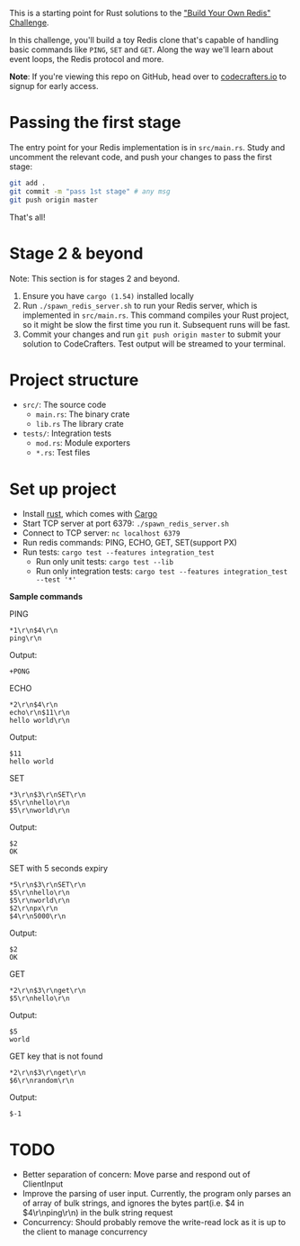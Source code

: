 This is a starting point for Rust solutions to the
["Build Your Own Redis" Challenge](https://codecrafters.io/challenges/redis).

In this challenge, you'll build a toy Redis clone that's capable of handling
basic commands like `PING`, `SET` and `GET`. Along the way we'll learn about
event loops, the Redis protocol and more.

**Note**: If you're viewing this repo on GitHub, head over to
[codecrafters.io](https://codecrafters.io) to signup for early access.

# Passing the first stage

The entry point for your Redis implementation is in `src/main.rs`. Study and
uncomment the relevant code, and push your changes to pass the first stage:

```sh
git add .
git commit -m "pass 1st stage" # any msg
git push origin master
```

That's all!

# Stage 2 & beyond

Note: This section is for stages 2 and beyond.

1. Ensure you have `cargo (1.54)` installed locally
1. Run `./spawn_redis_server.sh` to run your Redis server, which is implemented
   in `src/main.rs`. This command compiles your Rust project, so it might be
   slow the first time you run it. Subsequent runs will be fast.
1. Commit your changes and run `git push origin master` to submit your solution
   to CodeCrafters. Test output will be streamed to your terminal.

# Project structure
* `src/`: The source code
  * `main.rs`: The binary crate
  * `lib.rs` The library crate
* `tests/`: Integration tests
  * `mod.rs`: Module exporters
  * `*.rs`: Test files

# Set up project
* Install [rust](https://www.rust-lang.org/tools/install), which comes with [Cargo](https://doc.rust-lang.org/cargo/)
* Start TCP server at port 6379: `./spawn_redis_server.sh`
* Connect to TCP server: `nc localhost 6379`
* Run redis commands: PING, ECHO, GET, SET(support PX)
* Run tests: `cargo test --features integration_test`
  * Run only unit tests: `cargo test --lib`
  * Run only integration tests: `cargo test --features integration_test --test '*'`

**Sample commands**

PING
```
*1\r\n$4\r\n
ping\r\n
```
Output:
```
+PONG
```

ECHO
```
*2\r\n$4\r\n
echo\r\n$11\r\n
hello world\r\n
```
Output:
```
$11
hello world
```

SET
```
*3\r\n$3\r\nSET\r\n
$5\r\nhello\r\n
$5\r\nworld\r\n
```

Output:
```
$2
OK
```

SET with 5 seconds expiry
```
*5\r\n$3\r\nSET\r\n
$5\r\nhello\r\n
$5\r\nworld\r\n
$2\r\npx\r\n
$4\r\n5000\r\n
```
Output:
```
$2
OK
```

GET
```
*2\r\n$3\r\nget\r\n
$5\r\nhello\r\n
```

Output:
```
$5
world
```

GET key that is not found
```
*2\r\n$3\r\nget\r\n
$6\r\nrandom\r\n
```

Output:
```
$-1
```


# TODO
* Better separation of concern: Move parse and respond out of ClientInput
* Improve the parsing of user input. Currently, the program only parses an of array of bulk strings, and ignores the bytes part(i.e. $4 in $4\r\nping\r\n) in the bulk string request
* Concurrency: Should probably remove the write-read lock as it is up to the client to manage concurrency